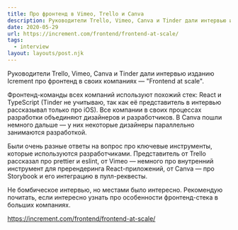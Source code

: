 ```yaml
---
title: Про фронтенд в Vimeo, Trello и Canva
description: Руководители Trello, Vimeo, Canva и Tinder дали интервью изданию Icrement про фронтенд в своих компаниях
date: 2020-05-29
url: https://increment.com/frontend/frontend-at-scale/
tags:
  - interview
layout: layouts/post.njk
---
```

Руководители Trello, Vimeo, Canva и Tinder дали интервью изданию Icrement про фронтенд в своих компаниях — "Frontend at scale".

Фронтенд-команды всех компаний используют похожий стек: React и TypeScript (Tinder не учитываю, так как её представитель в интервью рассказывал только про iOS). Все компании в своих процессах разработки объединяют дизайнеров и разработчиков. В Canva пошли немного дальше — у них некоторые дизайнеры параллельно занимаются разработкой.

Были очень разные ответы на вопрос про ключевые инструменты, которые используются разработчиками. Представитель от Trello рассказал про prettier и eslint, от Vimeo — немного про внутренний инструмент для пререндеринга React-приложений, от Canva — про Storybook и его интеграцию в пулл-реквесты.

Не бомбическое интервью, но местами было интересно. Рекомендую почитать, если интересно узнать про особенности фронтенд-стека в больших компаниях.

https://increment.com/frontend/frontend-at-scale/
